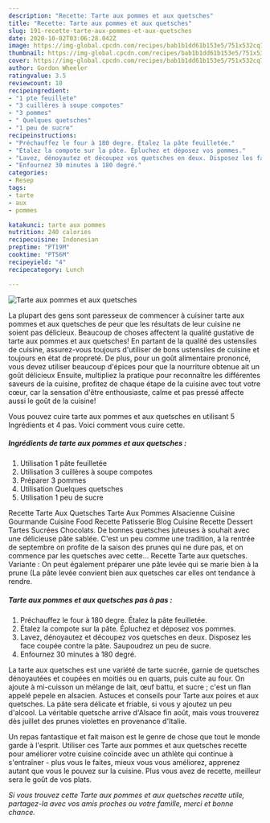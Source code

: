 ```yaml
---
description: "Recette: Tarte aux pommes et aux quetsches"
title: "Recette: Tarte aux pommes et aux quetsches"
slug: 191-recette-tarte-aux-pommes-et-aux-quetsches
date: 2020-10-02T03:06:28.042Z
image: https://img-global.cpcdn.com/recipes/bab1b1dd61b153e5/751x532cq70/tarte-aux-pommes-et-aux-quetsches-photo-principale-de-la-recette.jpg
thumbnail: https://img-global.cpcdn.com/recipes/bab1b1dd61b153e5/751x532cq70/tarte-aux-pommes-et-aux-quetsches-photo-principale-de-la-recette.jpg
cover: https://img-global.cpcdn.com/recipes/bab1b1dd61b153e5/751x532cq70/tarte-aux-pommes-et-aux-quetsches-photo-principale-de-la-recette.jpg
author: Gordon Wheeler
ratingvalue: 3.5
reviewcount: 10
recipeingredient:
- "1 pte feuillete"
- "3 cuillères à soupe compotes"
- "3 pommes"
- " Quelques quetsches"
- "1 peu de sucre"
recipeinstructions:
- "Préchauffez le four à 180 degre. Étalez la pâte feuilletée."
- "Étalez la compote sur la pâte. Épluchez et déposez vos pommes."
- "Lavez, dénoyautez et découpez vos quetsches en deux. Disposez les face coupée contre la pâte. Saupoudrez un peu de sucre."
- "Enfournez 30 minutes à 180 degré."
categories:
- Resep
tags:
- tarte
- aux
- pommes

katakunci: tarte aux pommes 
nutrition: 240 calories
recipecuisine: Indonesian
preptime: "PT19M"
cooktime: "PT56M"
recipeyield: "4"
recipecategory: Lunch

---
```



![Tarte aux pommes et aux quetsches](https://img-global.cpcdn.com/recipes/bab1b1dd61b153e5/751x532cq70/tarte-aux-pommes-et-aux-quetsches-photo-principale-de-la-recette.jpg)

La plupart des gens sont paresseux de commencer à cuisiner tarte aux pommes et aux quetsches de peur que les résultats de leur cuisine ne soient pas délicieux. Beaucoup de choses affectent la qualité gustative de tarte aux pommes et aux quetsches! En partant de la qualité des ustensiles de cuisine, assurez-vous toujours d'utiliser de bons ustensiles de cuisine et toujours en état de propreté. De plus, pour un goût alimentaire prononcé, vous devez utiliser beaucoup d'épices pour que la nourriture obtenue ait un goût délicieux Ensuite, multipliez la pratique pour reconnaître les différentes saveurs de la cuisine, profitez de chaque étape de la cuisine avec tout votre cœur, car la sensation d'être enthousiaste, calme et pas pressé affecte aussi le goût de la cuisine!

<!--inarticleads1-->

Vous pouvez cuire tarte aux pommes et aux quetsches en utilisant 5 Ingrédients et 4 pas. Voici comment vous cuire cette.

##### Ingrédients de tarte aux pommes et aux quetsches :

1. Utilisation 1 pâte feuilletée
1. Utilisation 3 cuillères à soupe compotes
1. Préparer 3 pommes
1. Utilisation  Quelques quetsches
1. Utilisation 1 peu de sucre


Recette Tarte Aux Quetsches Tarte Aux Pommes Alsacienne Cuisine Gourmande Cuisine Food Recette Patisserie Blog Cuisine Recette Dessert Tartes Sucrées Chocolats. De bonnes quetsches juteuses à souhait avec une délicieuse pâte sablée. C&#39;est un peu comme une tradition, à la rentrée de septembre on profite de la saison des prunes qui ne dure pas, et on commence par les quetsches avec cette… Recette Tarte aux quetsches. Variante : On peut également préparer une pâte levée qui se marie bien à la prune (La pâte levée convient bien aux quetsches car elles ont tendance à rendre. 

<!--inarticleads2-->

##### Tarte aux pommes et aux quetsches pas à pas :

1. Préchauffez le four à 180 degre. Étalez la pâte feuilletée.
1. Étalez la compote sur la pâte. Épluchez et déposez vos pommes.
1. Lavez, dénoyautez et découpez vos quetsches en deux. Disposez les face coupée contre la pâte. Saupoudrez un peu de sucre.
1. Enfournez 30 minutes à 180 degré.


La tarte aux quetsches est une variété de tarte sucrée, garnie de quetsches dénoyautées et coupées en moitiés ou en quarts, puis cuite au four. On ajoute à mi-cuisson un mélange de lait, œuf battu, et sucre ; c&#39;est un flan appelé pepele en alsacien. Astuces et conseils pour Tarte aux poires et aux quetsches. La pâte sera délicate et friable, si vous y ajoutez un peu d&#39;alcool. La véritable quetsche arrive d&#39;Alsace fin août, mais vous trouverez dès juillet des prunes violettes en provenance d&#39;Italie. 

<!--inarticleads1-->

<p>
Un repas fantastique et fait maison est le genre de chose que tout le monde garde à l'esprit. Utiliser ces Tarte aux pommes et aux quetsches recette pour améliorer votre cuisine coïncide avec un athlète qui continue à s'entraîner - plus vous le faites, mieux vous vous améliorez, apprenez autant que vous le pouvez sur la cuisine. Plus vous avez de recette, meilleur sera le goût de vos plats.
</p>

<p>
<i>Si vous trouvez cette Tarte aux pommes et aux quetsches recette utile, partagez-la avec vos amis proches ou votre famille, merci et bonne chance.</i>
</p>
